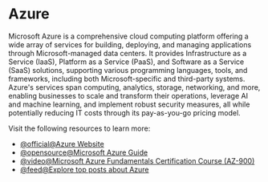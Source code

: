 # Azure

Microsoft Azure is a comprehensive cloud computing platform offering a wide array of services for building, deploying, and managing applications through Microsoft-managed data centers. It provides Infrastructure as a Service (IaaS), Platform as a Service (PaaS), and Software as a Service (SaaS) solutions, supporting various programming languages, tools, and frameworks, including both Microsoft-specific and third-party systems. Azure's services span computing, analytics, storage, networking, and more, enabling businesses to scale and transform their operations, leverage AI and machine learning, and implement robust security measures, all while potentially reducing IT costs through its pay-as-you-go pricing model.

Visit the following resources to learn more:

- [@official@Azure Website](https://azure.microsoft.com/en-us/)
- [@opensource@Microsoft Azure Guide](https://github.com/mikeroyal/Azure-Guide)
- [@video@Microsoft Azure Fundamentals Certification Course (AZ-900)](https://www.youtube.com/watch?v=5abffC-K40c)
- [@feed@Explore top posts about Azure](https://app.daily.dev/tags/azure?ref=roadmapsh)